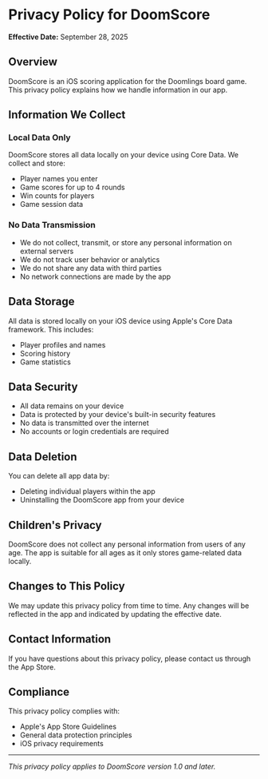 # Privacy Policy for DoomScore

**Effective Date:** September 28, 2025

## Overview

DoomScore is an iOS scoring application for the Doomlings board game. This privacy policy explains how we handle information in our app.

## Information We Collect

### Local Data Only
DoomScore stores all data locally on your device using Core Data. We collect and store:

- Player names you enter
- Game scores for up to 4 rounds
- Win counts for players
- Game session data

### No Data Transmission
- We do not collect, transmit, or store any personal information on external servers
- We do not track user behavior or analytics
- We do not share any data with third parties
- No network connections are made by the app

## Data Storage

All data is stored locally on your iOS device using Apple's Core Data framework. This includes:

- Player profiles and names
- Scoring history
- Game statistics

## Data Security

- All data remains on your device
- Data is protected by your device's built-in security features
- No data is transmitted over the internet
- No accounts or login credentials are required

## Data Deletion

You can delete all app data by:
- Deleting individual players within the app
- Uninstalling the DoomScore app from your device

## Children's Privacy

DoomScore does not collect any personal information from users of any age. The app is suitable for all ages as it only stores game-related data locally.

## Changes to This Policy

We may update this privacy policy from time to time. Any changes will be reflected in the app and indicated by updating the effective date.

## Contact Information

If you have questions about this privacy policy, please contact us through the App Store.

## Compliance

This privacy policy complies with:
- Apple's App Store Guidelines
- General data protection principles
- iOS privacy requirements

---

*This privacy policy applies to DoomScore version 1.0 and later.*